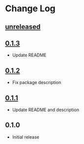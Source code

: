 # Change Log

## [unreleased]

## [0.1.3]
* Update README

## [0.1.2]
* Fix package description

## [0.1.1]
* Update README and description

## 0.1.0
* Initial release

[unreleased]: https://github.com/aaronjensen/updeep/compare/v0.1.3...HEAD
[0.1.3]: https://github.com/aaronjensen/updeep/compare/v0.1.2...v0.1.3
[0.1.2]: https://github.com/aaronjensen/updeep/compare/v0.1.1...v0.1.2
[0.1.1]: https://github.com/aaronjensen/updeep/compare/v0.1.0...v0.1.1
